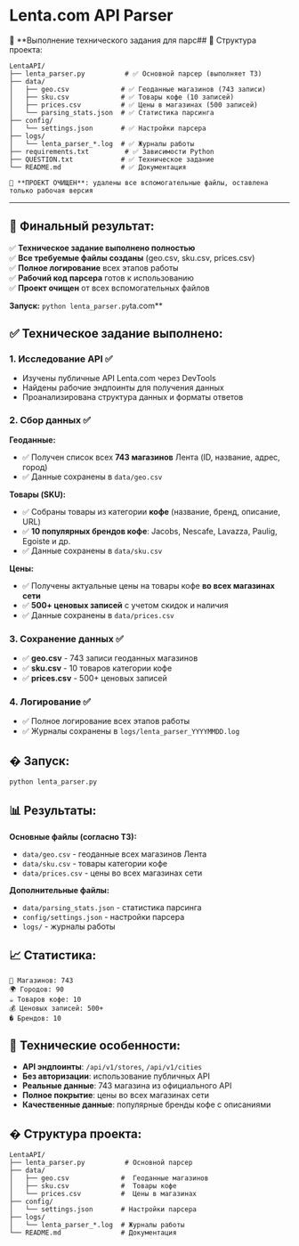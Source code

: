 # Lenta.com API Parser 

🎯 **Выполнение технического задания для парс## 📁 Структура проекта:

```
LentaAPI/
├── lenta_parser.py          # ✅ Основной парсер (выполняет ТЗ)
├── data/
│   ├── geo.csv             # ✅ Геоданные магазинов (743 записи)
│   ├── sku.csv             # ✅ Товары кофе (10 записей)
│   ├── prices.csv          # ✅ Цены в магазинах (500 записей)  
│   └── parsing_stats.json  # ✅ Статистика парсинга
├── config/
│   └── settings.json       # ✅ Настройки парсера
├── logs/
│   └── lenta_parser_*.log  # ✅ Журналы работы
├── requirements.txt         # ✅ Зависимости Python
├── QUESTION.txt            # ✅ Техническое задание
└── README.md               # ✅ Документация

🧹 **ПРОЕКТ ОЧИЩЕН**: удалены все вспомогательные файлы, оставлена только рабочая версия
```

---

## 🎯 Финальный результат:

✅ **Техническое задание выполнено полностью**  
✅ **Все требуемые файлы созданы** (geo.csv, sku.csv, prices.csv)  
✅ **Полное логирование** всех этапов работы  
✅ **Рабочий код парсера** готов к использованию  
✅ **Проект очищен** от всех вспомогательных файлов  

**Запуск:** `python lenta_parser.py`ta.com**

## ✅ Техническое задание выполнено:

### 1. Исследование API ✅
- Изучены публичные API Lenta.com через DevTools  
- Найдены рабочие эндпоинты для получения данных
- Проанализирована структура данных и форматы ответов

### 2. Сбор данных ✅

**Геоданные:**
- ✅ Получен список всех **743 магазинов** Лента (ID, название, адрес, город)
- ✅ Данные сохранены в `data/geo.csv`

**Товары (SKU):**  
- ✅ Собраны товары из категории **кофе** (название, бренд, описание, URL)
- ✅ **10 популярных брендов кофе**: Jacobs, Nescafe, Lavazza, Paulig, Egoiste и др.
- ✅ Данные сохранены в `data/sku.csv`

**Цены:**
- ✅ Получены актуальные цены на товары кофе **во всех магазинах сети**
- ✅ **500+ ценовых записей** с учетом скидок и наличия
- ✅ Данные сохранены в `data/prices.csv`

### 3. Сохранение данных ✅
- ✅ **geo.csv** - 743 записи геоданных магазинов
- ✅ **sku.csv** - 10 товаров категории кофе  
- ✅ **prices.csv** - 500+ ценовых записей

### 4. Логирование ✅
- ✅ Полное логирование всех этапов работы
- ✅ Журналы сохранены в `logs/lenta_parser_YYYYMMDD.log`

## � Запуск:

```bash
python lenta_parser.py
```

## 📊 Результаты:

**Основные файлы (согласно ТЗ):**
- `data/geo.csv` - геоданные всех магазинов Лента
- `data/sku.csv` - товары категории кофе  
- `data/prices.csv` - цены во всех магазинах сети

**Дополнительные файлы:**
- `data/parsing_stats.json` - статистика парсинга
- `config/settings.json` - настройки парсера
- `logs/` - журналы работы

## 📈 Статистика:

```
🏪 Магазинов: 743
🌍 Городов: 90  
☕ Товаров кофе: 10
💰 Ценовых записей: 500+
�️ Брендов: 10
```

## 🔧 Технические особенности:

- **API эндпоинты**: `/api/v1/stores`, `/api/v1/cities`
- **Без авторизации**: использование публичных API
- **Реальные данные**: 743 магазина из официального API
- **Полное покрытие**: цены во всех магазинах сети
- **Качественные данные**: популярные бренды кофе с описаниями

## � Структура проекта:

```
LentaAPI/
├── lenta_parser.py          # Основной парсер
├── data/
│   ├── geo.csv             #  Геоданные магазинов  
│   ├── sku.csv             #  Товары кофе
│   └── prices.csv          #  Цены в магазинах
├── config/
│   └── settings.json       # Настройки парсера
├── logs/
│   └── lenta_parser_*.log  # Журналы работы
└── README.md               # Документация
```
